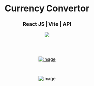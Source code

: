<div align='center'>
  <h1>Currency Convertor</h1>
  <h3>React JS | Vite | API</h3>
  <img src='https://img.shields.io/badge/fmfahath-white?logo=github&logoColor=black'/>
  
<br><br>

[![image](https://github.com/fmfahath/loginPage/assets/95971934/02c3c390-df06-41d4-940e-9c6c12bbcfa6)](https://fmfahath.github.io/react_currency_convertor/)

<br>

![image](https://github.com/fmfahath/react_currency_convertor/assets/95971934/c74f2514-029f-49fc-a316-8681e9421b99)

  
</div>
